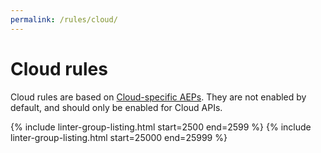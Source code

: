 ```yaml
---
permalink: /rules/cloud/
---
```


# Cloud rules

Cloud rules are based on [Cloud-specific AEPs][]. They are not enabled by
default, and should only be enabled for Cloud APIs.

{% include linter-group-listing.html start=2500 end=2599 %}
{% include linter-group-listing.html start=25000 end=25999 %}

[Cloud-specific aeps]: https://aep.dev/cloud
